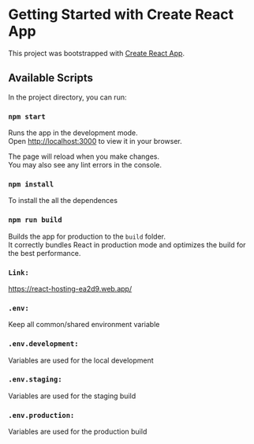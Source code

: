 # Getting Started with Create React App

This project was bootstrapped with [Create React App](https://github.com/facebook/create-react-app).

## Available Scripts

In the project directory, you can run:

### `npm start`

Runs the app in the development mode.\
Open [http://localhost:3000](http://localhost:3000) to view it in your browser.

The page will reload when you make changes.\
You may also see any lint errors in the console.
### `npm install`
To install the all the dependences

### `npm run build`

Builds the app for production to the `build` folder.\
It correctly bundles React in production mode and optimizes the build for the best performance.

### `Link:`
https://react-hosting-ea2d9.web.app/

### `.env:`
Keep all common/shared environment variable

### `.env.development:`
Variables are used for the local development

### `.env.staging:`
Variables are used for the staging build

### `.env.production:`
Variables are used for the production build
